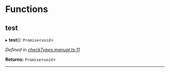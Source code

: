

# Functions

<a id="test"></a>

##  test

▸ **test**(): `Promise`<`void`>

*Defined in [checkTypes.manual.ts:11](https://github.com/polkadot-js/api/blob/9921792/packages/api/src/checkTypes.manual.ts#L11)*

**Returns:** `Promise`<`void`>

___

